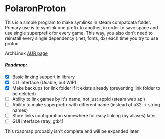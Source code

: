 # PolaronProton
This is a simple program to make symlinks in steam compatdata folder.
Primary use is to symlink one prefix to another, in order to save space and use single superprefix for every game.
This way, you also don't need to reinstall every single dependency (.net, fonts, dx) each time you try to use proton.

ArchLinux [AUR page](https://aur.archlinux.org/packages/polaronproton-git/)

##### Roadmap:

 - [x] Basic linking support in library
 - [x] CLI interface (Usable, but WIP)
 - [x] Make backups for link folder if it exists already (preventing link folder to be deleted)
 - [ ] Ability to link games by it's name, not just appid (steam web api)
 - [ ] Ability to make superprefix with different name (instead of u32 -> string names)
 - [ ] Store links configuration somewhere for easy linking (by aliases) later
 - [ ] GUI interface (tray, gtk4)

 This roadmap probably isn't complete and will be expanded later
